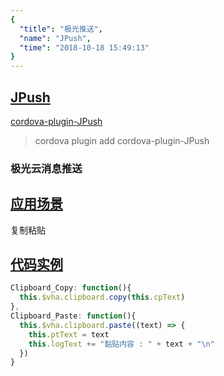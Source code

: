 ```yaml
---
{
  "title": "极光推送",
  "name": "JPush",
  "time": "2018-10-18 15:49:13"
}
---
```

<!-- ------------------------------------------- -->
<section id="JPush">

# **[JPush](#JPush)**

<p><a class="ui-r-npm" href="https://www.npmjs.com/package/cordova-plugin-JPush" target="_blank">cordova-plugin-JPush</a></p>

> cordova plugin add cordova-plugin-JPush

### 极光云消息推送

</section>
<!-- ------------------------------------------- -->
<section id="Scenes">

## **[应用场景](#Scenes)**

复制粘贴

</section>
<!-- ------------------------------------------- -->
<section id="code">

## **[代码实例](#code)**

```javascript
Clipboard_Copy: function(){
  this.$vha.clipboard.copy(this.cpText)
},
Clipboard_Paste: function(){
  this.$vha.clipboard.paste((text) => {
    this.ptText = text
    this.logText += "黏贴内容 : " + text + "\n"
  })
}
```

</section>
<!-- ------------------------------------------- -->